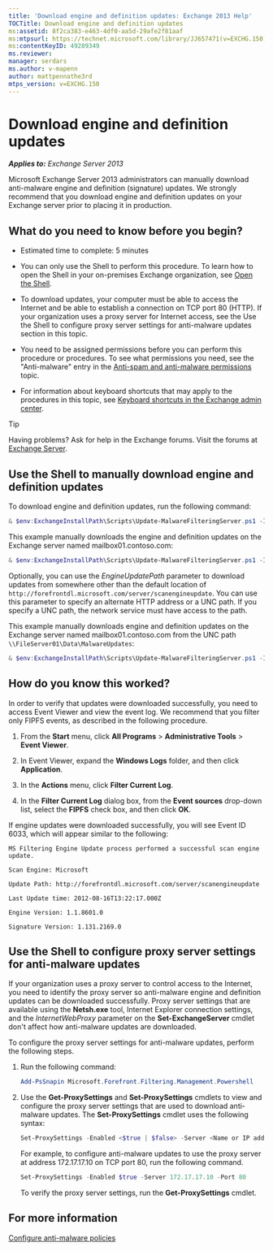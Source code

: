 ```yaml
---
title: 'Download engine and definition updates: Exchange 2013 Help'
TOCTitle: Download engine and definition updates
ms:assetid: 8f2ca383-e463-4df0-aa5d-29afe2f81aaf
ms:mtpsurl: https://technet.microsoft.com/library/JJ657471(v=EXCHG.150)
ms:contentKeyID: 49289349
ms.reviewer: 
manager: serdars
ms.author: v-mapenn
author: mattpennathe3rd
mtps_version: v=EXCHG.150
---
```


# Download engine and definition updates

_**Applies to:** Exchange Server 2013_

Microsoft Exchange Server 2013 administrators can manually download anti-malware engine and definition (signature) updates. We strongly recommend that you download engine and definition updates on your Exchange server prior to placing it in production.

## What do you need to know before you begin?

- Estimated time to complete: 5 minutes

- You can only use the Shell to perform this procedure. To learn how to open the Shell in your on-premises Exchange organization, see [Open the Shell](https://technet.microsoft.com/library/dd638134\(v=exchg.150\)).

- To download updates, your computer must be able to access the Internet and be able to establish a connection on TCP port 80 (HTTP). If your organization uses a proxy server for Internet access, see the Use the Shell to configure proxy server settings for anti-malware updates section in this topic.

- You need to be assigned permissions before you can perform this procedure or procedures. To see what permissions you need, see the "Anti-malware" entry in the [Anti-spam and anti-malware permissions](anti-spam-and-anti-malware-permissions-exchange-2013-help.md) topic.

- For information about keyboard shortcuts that may apply to the procedures in this topic, see [Keyboard shortcuts in the Exchange admin center](keyboard-shortcuts-in-the-exchange-admin-center-2013-help.md).

> [!TIP]
> Having problems? Ask for help in the Exchange forums. Visit the forums at [Exchange Server](https://go.microsoft.com/fwlink/p/?linkid=60612).

## Use the Shell to manually download engine and definition updates

To download engine and definition updates, run the following command:

```powershell
& $env:ExchangeInstallPath\Scripts\Update-MalwareFilteringServer.ps1 -Identity <FQDN of server>
```

This example manually downloads the engine and definition updates on the Exchange server named mailbox01.contoso.com:

```powershell
& $env:ExchangeInstallPath\Scripts\Update-MalwareFilteringServer.ps1 -Identity mailbox01.contoso.com
```

Optionally, you can use the *EngineUpdatePath* parameter to download updates from somewhere other than the default location of `http://forefrontdl.microsoft.com/server/scanengineupdate`. You can use this parameter to specify an alternate HTTP address or a UNC path. If you specify a UNC path, the network service must have access to the path.

This example manually downloads engine and definition updates on the Exchange server named mailbox01.contoso.com from the UNC path `\\FileServer01\Data\MalwareUpdates`:

```powershell
& $env:ExchangeInstallPath\Scripts\Update-MalwareFilteringServer.ps1 -Identity mailbox01.contoso.com -EngineUpdatePath \\FileServer01\Data\MalwareUpdates
```

## How do you know this worked?

In order to verify that updates were downloaded successfully, you need to access Event Viewer and view the event log. We recommend that you filter only FIPFS events, as described in the following procedure.

1. From the **Start** menu, click **All Programs** \> **Administrative Tools** \> **Event Viewer**.

2. In Event Viewer, expand the **Windows Logs** folder, and then click **Application**.

3. In the **Actions** menu, click **Filter Current Log**.

4. In the **Filter Current Log** dialog box, from the **Event sources** drop-down list, select the **FIPFS** check box, and then click **OK**.

If engine updates were downloaded successfully, you will see Event ID 6033, which will appear similar to the following:

`MS Filtering Engine Update process performed a successful scan engine update.`

`Scan Engine: Microsoft`

`Update Path: http://forefrontdl.microsoft.com/server/scanengineupdate`

`Last Update time: ‎2012‎-‎08‎-‎16T13:22:17.000Z`

`Engine Version: 1.1.8601.0`

`Signature Version: 1.131.2169.0`

## Use the Shell to configure proxy server settings for anti-malware updates

If your organization uses a proxy server to control access to the Internet, you need to identify the proxy server so anti-malware engine and definition updates can be downloaded successfully. Proxy server settings that are available using the **Netsh.exe** tool, Internet Explorer connection settings, and the *InternetWebProxy* parameter on the **Set-ExchangeServer** cmdlet don't affect how anti-malware updates are downloaded.

To configure the proxy server settings for anti-malware updates, perform the following steps.

1. Run the following command:

    ```powershell
    Add-PsSnapin Microsoft.Forefront.Filtering.Management.Powershell
    ```

2. Use the **Get-ProxySettings** and **Set-ProxySettings** cmdlets to view and configure the proxy server settings that are used to download anti-malware updates. The **Set-ProxySettings** cmdlet uses the following syntax:

    ```powershell
    Set-ProxySettings -Enabled <$true | $false> -Server <Name or IP address of proxy server> -Port <TCP port of proxy server>
    ```

    For example, to configure anti-malware updates to use the proxy server at address 172.17.17.10 on TCP port 80, run the following command.

    ```powershell
    Set-ProxySettings -Enabled $true -Server 172.17.17.10 -Port 80
    ```

    To verify the proxy server settings, run the **Get-ProxySettings** cmdlet.

## For more information

[Configure anti-malware policies](configure-anti-malware-policies-exchange-2013-help.md)
